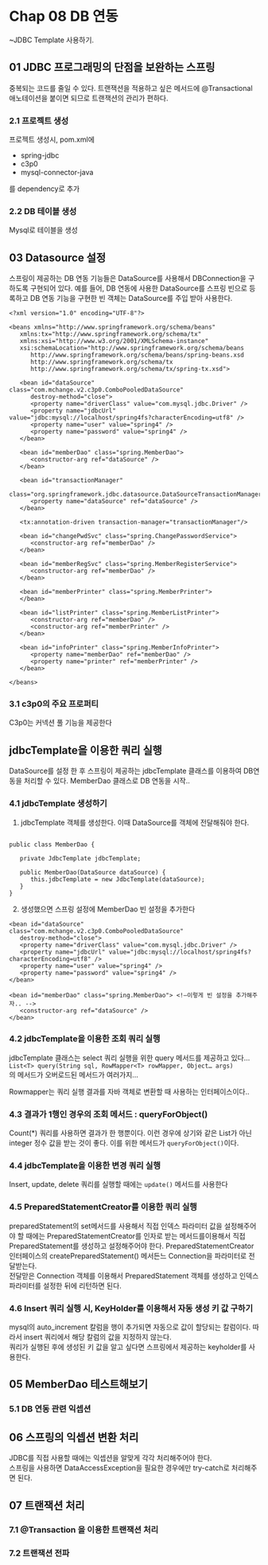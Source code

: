 # Chap 08 DB 연동 
~JDBC Template 사용하기.

## 01 JDBC 프로그래밍의 단점을 보완하는 스프링 
 중복되는 코드를 줄일 수 있다.
트랜잭션을 적용하고 싶은 메서드에 @Transactional 애노테이션을 붙이면 되므로 트랜잭션의 관리가 편하다.

### 2.1 프로젝트 생성 
 프로젝트 생성시, pom.xml에
* spring-jdbc
* c3p0
* mysql-connector-java  

를 dependency로 추가 

### 2.2 DB 테이블 생성
Mysql로 테이블을 생성

## 03 Datasource 설정 
스프링이 제공하는 DB 연동 기능들은 DataSource를 사용해서 DBConnection을 구하도록 구현되어 있다.  예를 들어, DB 연동에 사용한 DataSource를 스프링 빈으로 등록하고 DB 연동 기능을 구현한 빈 객체는 DataSource를 주입 받아 사용한다. 
~~~
<?xml version="1.0" encoding="UTF-8"?>

<beans xmlns="http://www.springframework.org/schema/beans"
   xmlns:tx="http://www.springframework.org/schema/tx"
   xmlns:xsi="http://www.w3.org/2001/XMLSchema-instance"
   xsi:schemaLocation="http://www.springframework.org/schema/beans
      http://www.springframework.org/schema/beans/spring-beans.xsd
      http://www.springframework.org/schema/tx
      http://www.springframework.org/schema/tx/spring-tx.xsd">

   <bean id="dataSource" class="com.mchange.v2.c3p0.ComboPooledDataSource"
      destroy-method="close">
      <property name="driverClass" value="com.mysql.jdbc.Driver" />
      <property name="jdbcUrl" value="jdbc:mysql://localhost/spring4fs?characterEncoding=utf8" />
      <property name="user" value="spring4" />
      <property name="password" value="spring4" />
   </bean>

   <bean id="memberDao" class="spring.MemberDao">
      <constructor-arg ref="dataSource" />
   </bean>
   
   <bean id="transactionManager" 
      class="org.springframework.jdbc.datasource.DataSourceTransactionManager">
      <property name="dataSource" ref="dataSource" /> 
   </bean>
   
   <tx:annotation-driven transaction-manager="transactionManager"/>

   <bean id="changePwdSvc" class="spring.ChangePasswordService">
      <constructor-arg ref="memberDao" />
   </bean>

   <bean id="memberRegSvc" class="spring.MemberRegisterService">
      <constructor-arg ref="memberDao" />
   </bean>

   <bean id="memberPrinter" class="spring.MemberPrinter">
   </bean>

   <bean id="listPrinter" class="spring.MemberListPrinter">
      <constructor-arg ref="memberDao" />
      <constructor-arg ref="memberPrinter" />
   </bean>

   <bean id="infoPrinter" class="spring.MemberInfoPrinter">
      <property name="memberDao" ref="memberDao" />
      <property name="printer" ref="memberPrinter" />
   </bean>

</beans>
~~~

### 3.1 c3p0의 주요 프로퍼티 
C3p0는 커넥션 풀 기능을 제공한다 

## jdbcTemplate을 이용한 쿼리 실행 
DataSource를 설정 한 후 스프링이 제공하는 jdbcTemplate 클래스를 이용하여 DB연동을 처리할 수 있다.  MemberDao 클래스로 DB 연동을 시작..

### 4.1 jdbcTemplate 생성하기
1.	jdbcTemplate 객체를 생성한다. 이때 DataSource를 객체에 전달해줘야 한다.  
~~~

public class MemberDao {

   private JdbcTemplate jdbcTemplate;

   public MemberDao(DataSource dataSource) {
      this.jdbcTemplate = new JdbcTemplate(dataSource);
   }
}
~~~
2.	생성했으면 스프링 설정에 MemberDao 빈 설정을 추가한다 
~~~
<bean id="dataSource" class="com.mchange.v2.c3p0.ComboPooledDataSource"
   destroy-method="close">
   <property name="driverClass" value="com.mysql.jdbc.Driver" />
   <property name="jdbcUrl" value="jdbc:mysql://localhost/spring4fs?characterEncoding=utf8" />
   <property name="user" value="spring4" />
   <property name="password" value="spring4" />
</bean>

<bean id="memberDao" class="spring.MemberDao"> <!—이렇게 빈 설정을 추가해주자.. -->
   <constructor-arg ref="dataSource" />
</bean>
~~~

### 4.2 jdbcTemplate을 이용한 조회 쿼리 실행 
jdbcTemplate 클래스는 select 쿼리 실행을 위한 query 메서드를 제공하고 있다…   
`List<T> query(String sql, RowMapper<T> rowMapper, Object… args) `  
의 메서드가 오버로드된 메서드가 여러가지…

Rowmapper는 쿼리 실행 결과를 자바 객체로 변환할 때 사용하는 인터페이스이다..

### 4.3 결과가 1행인 경우의 조회 메서드 : queryForObject()
Count(*) 쿼리를 사용하면 결과가 한 행뿐이다. 이런 경우에 상기와 같은 List가 아닌 integer 정수 값을 받는 것이 좋다. 이를 위한 메서드가 `queryForObject()`이다.

### 4.4 jdbcTemplate을 이용한 변경 쿼리 실행
Insert, update, delete 쿼리를 실행할 때에는 `update()` 메서드를 사용한다

### 4.5 PreparedStatementCreator를 이용한 쿼리 실행 
preparedStatement의 set메서드를 사용해서 직접 인덱스 파라미터 값을 설정해주어야 할 때에는 PreparedStatementCreator를 인자로 받는 메서드를이용해서 직접 PreparedStatement를 생성하고 설정해주어야 한다. 
PreparedStatementCreator 인터페이스의 createPreparedStatement() 메서든느 Connection을 파라미터로 전달받는다.  
전달맏은 Connection 객체를 이용해서 PreparedStatement 객체를 생성하고 인덱스 파라미터를 설정한 뒤에 리턴하면 된다.


### 4.6 Insert 쿼리 실행 시, KeyHolder를 이용해서 자동 생성 키 값 구하기 
mysql의 auto_increment 칼럼을 행이 추가되면 자동으로 값이 할당되는 칼럼이다. 따라서 insert 쿼리에서 해당 칼럼의 값을 지정하지 않는다.  
쿼리가 실행된 후에 생성된 키 값을 알고 싶다면 스프링에서 제공하는 keyholder를 사용한다. 

## 05 MemberDao 테스트해보기
### 5.1 DB 연동 관련 익셉션 
## 06 스프링의 익셉션 변환 처리
JDBC를 직접 사용할 때에는 익셉션을 알맞게 각각 처리해주어야 한다.  
스프링을 사용하면 DataAccessException을 필요한 경우에만 try-catch로 처리해주면 된다. 

## 07 트랜잭션 처리 

### 7.1 @Transaction 을 이용한 트랜잭션 처리 

### 7.2 트랜잭션 전파 
